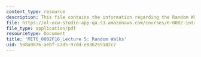 ```yaml
---
content_type: resource
description: This file contains the information regarding the Random Walks.
file: https://ol-ocw-studio-app-qa.s3.amazonaws.com/courses/6-0002-introduction-to-computational-thinking-and-data-science-fall-2016/508a9076aebfc7d597dde836255182c7_MIT6_0002F16_lec5.pdf
file_type: application/pdf
resourcetype: Document
title: 'MIT6_0002F16_Lecture 5: Random Walks'
uid: 508a9076-aebf-c7d5-97dd-e836255182c7
---
```

